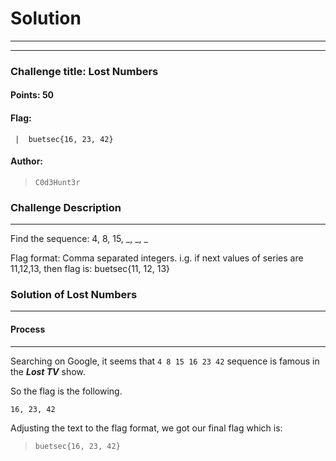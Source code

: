 # Solution

---

---

### Challenge title: Lost Numbers

#### Points: 50

#### Flag:

```
 |  buetsec{16, 23, 42}
```

#### Author:

> ```
> C0d3Hunt3r
> ```

### Challenge Description

---

Find the sequence: 4, 8, 15, _, _, _

Flag format: Comma separated integers. i.g. if next values of series are 11,12,13, then flag is: buetsec{11, 12, 13}

### Solution of Lost Numbers

---

#### Process

---

Searching on Google, it seems that `4 8 15 16 23 42` sequence is famous in the ***Lost TV*** show.

So the flag is the following.

```
16, 23, 42
```

Adjusting the text to the flag format, we got our final flag which is:

>```
> buetsec{16, 23, 42}
>```